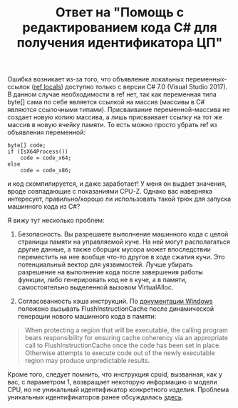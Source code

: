 ﻿---
title: "Ответ на \"Помощь с редактированием кода C# для получения идентификатора ЦП\""
se.owner.user_id: 240512
se.owner.display_name: "MSDN.WhiteKnight"
se.owner.link: "https://ru.stackoverflow.com/users/240512/msdn-whiteknight"
se.answer_id: 1492065
se.question_id: 1491945
se.post_type: answer
se.is_accepted: False
---
<p>Ошибка возникает из-за того, что объявление локальных переменных-ссылок (<a href="https://learn.microsoft.com/en-us/dotnet/csharp/language-reference/statements/declarations#ref-locals" rel="nofollow noreferrer">ref locals</a>) доступно только с версии C# 7.0 (Visual Studio 2017). В данном случае необходимости в ref нет, так как переменная типа byte[] сама по себе является ссылкой на массив (массивы в C# являются ссылочными типами). Присваивание переменной-массива не создает новую копию массива, а лишь присваивает ссылку на тот же массив в новую ячейку памяти. То есть можно просто убрать ref из объявления переменной:</p>

<pre><code>byte[] code;
if (IsX64Process())
    code = code_x64;
else
    code = code_x86;
</code></pre>
<p>и код скомпилируется, и даже заработает! У меня он выдает значения, вроде совпадающие с показаниями CPU-Z. Однако вас наверняка интересует, правильно/хорошо ли использовать такой трюк для запуска машинного кода из C#?</p>
<p>Я вижу тут несколько проблем:</p>
<ol>
<li><p>Безопасность. Вы разрешаете выполнение машинного кода с целой страницы памяти на управляемой куче. На ней могут располагаться другие данные, а также сборщик мусора может впоследствии переместить на нее вообще что-то другое в ходе сжатия кучи. Это потенциальный вектор для уязвимостей. Лучше убирать разрешение на выполнение кода после завершения работы функции, либо генерировать код не в куче, а в памяти, самостоятельно выделенной вызовом VirtualAlloc.</p>
</li>
<li><p>Согласованность кэша инструкций. По <a href="https://learn.microsoft.com/en-us/windows/win32/api/memoryapi/nf-memoryapi-virtualprotect#remarks" rel="nofollow noreferrer">документации Windows</a> положено вызывать FlushInstructionCache после динамической генерации нового машинного кода в памяти:</p>
</li>
</ol>
<blockquote>
<p>When protecting a region that will be executable, the calling program bears responsibility for ensuring cache coherency via an appropriate call to FlushInstructionCache once the code has been set in place. Otherwise attempts to execute code out of the newly executable region may produce unpredictable results.</p>
</blockquote>
<p>Кроме того, следует помнить, что инструкция cpuid, вызванная, как у вас, с параметром 1, возвращает некоторую информацию о модели CPU, но не уникальный идентификатор конкретного изделия. Проблема уникальных идентификаторов ранее обсуждалась <a href="https://ru.stackoverflow.com/q/1014944/240512">здесь</a>.</p>

